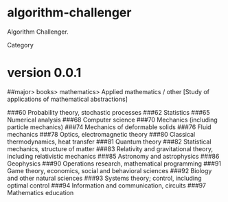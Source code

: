 # algorithm-challenger
Algorithm Challenger.

Category

# version 0.0.1
##major> books> mathematics> Applied mathematics / other [Study of applications of mathematical abstractions]

###60 Probability theory, stochastic processes
###62 Statistics
###65 Numerical analysis
###68 Computer science
###70 Mechanics (including particle mechanics)
###74 Mechanics of deformable solids
###76 Fluid mechanics
###78 Optics, electromagnetic theory
###80 Classical thermodynamics, heat transfer
###81 Quantum theory
###82 Statistical mechanics, structure of matter
###83 Relativity and gravitational theory, including relativistic mechanics
###85 Astronomy and astrophysics
###86 Geophysics
###90 Operations research, mathematical programming
###91 Game theory, economics, social and behavioral sciences
###92 Biology and other natural sciences
###93 Systems theory; control, including optimal control
###94 Information and communication, circuits
###97 Mathematics education

